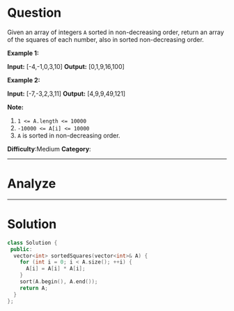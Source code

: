 
# Question

Given an array of integers  `A` sorted in non-decreasing order, return an array of the squares of each number, also in sorted non-decreasing order.

**Example 1:**

**Input:** [-4,-1,0,3,10]
**Output:** [0,1,9,16,100]

**Example 2:**

**Input:** [-7,-3,2,3,11]
**Output:** [4,9,9,49,121]

**Note:**

1. `1 <= A.length <= 10000`
2. `-10000 <= A[i] <= 10000`
3. `A` is sorted in non-decreasing order.

**Difficulty**:Medium
**Category**:


------------

# Analyze

------------

# Solution

```cpp
class Solution {
 public:
  vector<int> sortedSquares(vector<int>& A) {
    for (int i = 0; i < A.size(); ++i) {
      A[i] = A[i] * A[i];
    }
    sort(A.begin(), A.end());
    return A;
  }
};
```
